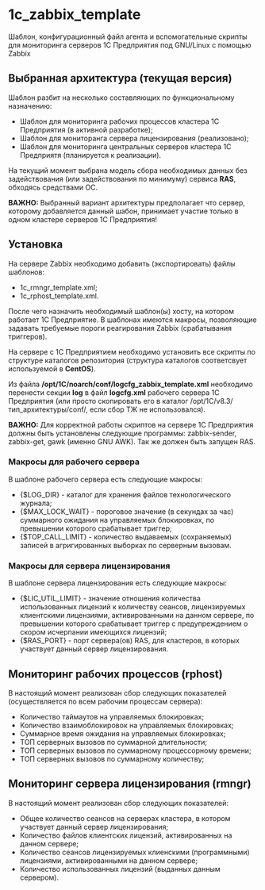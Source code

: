 # 1c_zabbix_template
Шаблон, конфигурационный файл агента и вспомогательные скрипты для мониторинга серверов 1С Предприятия под GNU/Linux с помощью Zabbix
## Выбранная архитектура (текущая версия)
Шаблон разбит на несколько составляющих по функциональному назначению:
* Шаблон для мониторинга рабочих процессов кластера 1С Предприятия (в активной разработке);
* Шаблон для мониторанга сервера лицензирования (реализовано);
* Шаблон для мониторинга центральных серверов кластера 1С Предприятя (планируется к реализации).

На текущий момент выбрана модель сбора необходимых данных без задействования (или задействования по минимуму) сервиса <b>RAS</b>, обходясь средствами ОС.

<b>ВАЖНО:</b> Выбранный вариант архитектуры предполагает что сервер, которому добавляется данный шабон, принимает участие только в одном кластере серверов 1С Предприятия!
## Установка
На сервере Zabbix необходимо добавить (экспортировать) файлы шаблонов:
* 1c_rmngr_template.xml;
* 1c_rphost_template.xml.

После чего назначить необходимый шаблон(ы) хосту, на котором работает 1С Предприятие. В шаблонах имеются макросы, позволяющие задавать требуемые пороги реагирования Zabbix (срабатывания триггеров).

На сервере с 1С Предприятием необходимо установить все скрипты по структуре каталогов репозитория (структура каталогов соответсвует используемой в <b>CentOS</b>).

Из файла <b>/opt/1C/noarch/conf/logcfg_zabbix_template.xml</b> необходимо перенести секции <b>log</b> в файл <b>logcfg.xml</b> рабочего сервера 1С Предприятия (или просто скопировать его в каталог /opt/1C/v8.3/тип_архитектуры/conf/, если сбор ТЖ не использовался).

<b>ВАЖНО:</b> Для корректной работы скриптов на сервере 1С Предприятия должны быть установлены следующие программы: zabbix-sender, zabbix-get, gawk (именно GNU AWK). Так же должен быть запущен RAS.
### Макросы для рабочего сервера
В шаблоне рабочего сервера есть следующие макросы:
* {$LOG_DIR} - каталог для хранения файлов технологического журнала;
* {$MAX_LOCK_WAIT} - пороговое значение (в секундах за час) суммарного ожидания на управляемых блокировках, по превышении которого срабатывает триггер;
* {$TOP_CALL_LIMIT} - количество выдаваемых (сохраняемых) записей в агригированных выборках по серверным вызовам.
### Макросы для сервера лицензирования
В шаблоне сервера лицензирования есть следующие макросы:
* {$LIC_UTIL_LIMIT} - значение отношения количества использованных лицензий к количеству сеансов, лицензируемых клиентскими лицензиями, активированными на данном сервере, по превышении которого срабатывает триггер с предупреждением о скором исчерпании имеющихся лицензий;
* {$RAS_PORT} - порт сервера(ов) RAS, для кластеров, в которых участвует данный сервер лицензирования.
## Мониторинг рабочих процессов (rphost)
В настоящий момент реализован сбор следующих показателей (осуществляется по всем рабочим процессам сервера):
* Количество таймаутов на управляемых блокировках;
* Количество взаимоблокировок на управляемых блокировках;
* Суммарное время ожидания на управляемых блокировках;
* ТОП серверных вызовов по суммарной длительности;
* ТОП серверных вызовов по суммарному процессорному времени;
* ТОП серверных вызовов по суммарному количеству;
## Мониторинг сервера лицензирования (rmngr)
В настоящий момент реализован сбор следующих показателей:
* Общее количество сеансов на серверах кластера, в котором участвует данный сервер лицензирования;
* Количество файлов клиентских лицензий, активированных на данном сервере;
* Количество сеансов лицензируемых клиенскими (программными) лицензиями, активированными на данном сервере;
* Количество использованных лицензий (выданных данным сервером).
